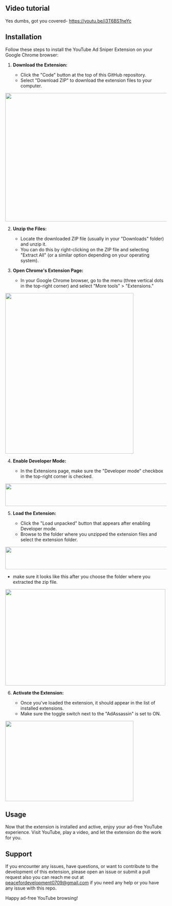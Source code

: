 ## Video tutorial

Yes dumbs, got you covered- https://youtu.be/i3T6BS1heYc

## Installation

Follow these steps to install the YouTube Ad Sniper Extension on your Google Chrome browser:

1. **Download the Extension:**

   - Click the "Code" button at the top of this GitHub repository.
   - Select "Download ZIP" to download the extension files to your computer.

<img src="https://cdn.discordapp.com/attachments/1183513962780835982/1235278302474801152/Screenshot_2024-05-01_at_10.44.47_PM.png?ex=6633ca11&is=66327891&hm=609271bd26c3af05c9747dfb113bc11954c2dfbd05b21992318d14ad7e7a748c&" width="550" height= "400">

2. **Unzip the Files:**

   - Locate the downloaded ZIP file (usually in your "Downloads" folder) and unzip it.
   - You can do this by right-clicking on the ZIP file and selecting "Extract All" (or a similar option depending on your operating system).

3. **Open Chrome's Extension Page:**

   - In your Google Chrome browser, go to the menu (three vertical dots in the top-right corner) and select "More tools" > "Extensions."

<img src="https://cdn.discordapp.com/attachments/1183513962780835982/1235278449707585587/Screenshot_2024-05-01_at_10.45.24_PM.png?ex=6633ca34&is=663278b4&hm=ee0945c73c2304fd073ea55c8692e0ee5b9d0976b826798ce5cefdc61894c0be&" width="400" height="500">

4. **Enable Developer Mode:**

   - In the Extensions page, make sure the "Developer mode" checkbox in the top-right corner is checked.

<img src="https://cdn.discordapp.com/attachments/1183513962780835982/1235278558985719829/Screenshot_2024-05-01_at_10.45.52_PM.png?ex=6633ca4e&is=663278ce&hm=c49a0ec927af3e1cf27c4e7ea13d44e884adff87172a2176ac6f6e4ba2e356cb&" width="800" height="70">

5. **Load the Extension:**

   - Click the "Load unpacked" button that appears after enabling Developer mode.
   - Browse to the folder where you unzipped the extension files and select the extension folder.

<img src="https://cdn.discordapp.com/attachments/1183513962780835982/1235278647049453729/Screenshot_2024-05-01_at_10.46.13_PM.png?ex=6633ca63&is=663278e3&hm=064403ed805cc1191ec5b2f47f9562546af004a5eb23ba8713ac18a6e09e8219&" width="800" height="70">

- make sure it looks like this after you choose the folder where you extracted the zip file.

<img src="https://cdn.discordapp.com/attachments/1183513962780835982/1235278760601845780/Screenshot_2024-05-01_at_10.46.39_PM.png?ex=6633ca7e&is=663278fe&hm=e2b5d9525aaa96743f8d6d8c09409cb848b6391d505300c0353a11a918512a46&" width="500" height="300">

6. **Activate the Extension:**

   - Once you've loaded the extension, it should appear in the list of installed extensions.
   - Make sure the toggle switch next to the "AdAssassin" is set to ON.

<img src="https://cdn.discordapp.com/attachments/1183513962780835982/1235278925966344262/Screenshot_2024-05-01_at_10.47.19_PM.png?ex=6633caa6&is=66327926&hm=901bb835c0edd418ffec8073dbd4e9779223cbeeed52715b2bb874a6f1dae6d3&" width="400" height="250">

## Usage

Now that the extension is installed and active, enjoy your ad-free YouTube experience. Visit YouTube, play a video, and let the extension do the work for you.

## Support

If you encounter any issues, have questions, or want to contribute to the development of this extension, please open an issue or submit a pull request also you can reach me out at peacefordevelopment0709@gmail.com if you need any help or you have any issue with this repo.

Happy ad-free YouTube browsing!
